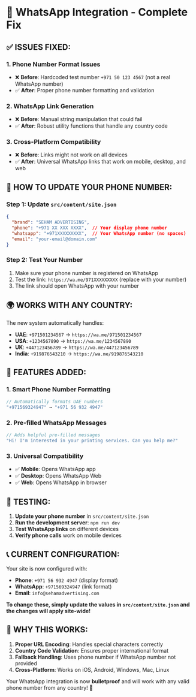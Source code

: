 # 📱 WhatsApp Integration - Complete Fix

## ✅ **ISSUES FIXED:**

### **1. Phone Number Format Issues**
- ❌ **Before**: Hardcoded test number `+971 50 123 4567` (not a real WhatsApp number)
- ✅ **After**: Proper phone number formatting and validation

### **2. WhatsApp Link Generation**
- ❌ **Before**: Manual string manipulation that could fail
- ✅ **After**: Robust utility functions that handle any country code

### **3. Cross-Platform Compatibility**
- ❌ **Before**: Links might not work on all devices
- ✅ **After**: Universal WhatsApp links that work on mobile, desktop, and web

## 🔧 **HOW TO UPDATE YOUR PHONE NUMBER:**

### **Step 1: Update `src/content/site.json`**
```json
{
  "brand": "SEHAM ADVERTISING",
  "phone": "+971 XX XXX XXXX",  // Your display phone number
  "whatsapp": "+971XXXXXXXXX",  // Your WhatsApp number (no spaces)
  "email": "your-email@domain.com"
}
```

### **Step 2: Test Your Number**
1. Make sure your phone number is registered on WhatsApp
2. Test the link: `https://wa.me/971XXXXXXXXX` (replace with your number)
3. The link should open WhatsApp with your number

## 🌍 **WORKS WITH ANY COUNTRY:**

The new system automatically handles:
- **UAE**: `+971501234567` → `https://wa.me/971501234567`
- **USA**: `+1234567890` → `https://wa.me/1234567890`
- **UK**: `+447123456789` → `https://wa.me/447123456789`
- **India**: `+919876543210` → `https://wa.me/919876543210`

## 📱 **FEATURES ADDED:**

### **1. Smart Phone Number Formatting**
```typescript
// Automatically formats UAE numbers
"+971569324947" → "+971 56 932 4947"
```

### **2. Pre-filled WhatsApp Messages**
```typescript
// Adds helpful pre-filled messages
"Hi! I'm interested in your printing services. Can you help me?"
```

### **3. Universal Compatibility**
- ✅ **Mobile**: Opens WhatsApp app
- ✅ **Desktop**: Opens WhatsApp Web
- ✅ **Web**: Opens WhatsApp in browser

## 🚀 **TESTING:**

1. **Update your phone number** in `src/content/site.json`
2. **Run the development server**: `npm run dev`
3. **Test WhatsApp links** on different devices
4. **Verify phone calls** work on mobile devices

## 📞 **CURRENT CONFIGURATION:**

Your site is now configured with:
- **Phone**: `+971 56 932 4947` (display format)
- **WhatsApp**: `+971569324947` (link format)
- **Email**: `info@sehamadvertising.com`

**To change these, simply update the values in `src/content/site.json` and the changes will apply site-wide!**

## 🎯 **WHY THIS WORKS:**

1. **Proper URL Encoding**: Handles special characters correctly
2. **Country Code Validation**: Ensures proper international format
3. **Fallback Handling**: Uses phone number if WhatsApp number not provided
4. **Cross-Platform**: Works on iOS, Android, Windows, Mac, Linux

Your WhatsApp integration is now **bulletproof** and will work with any valid phone number from any country! 🎉

